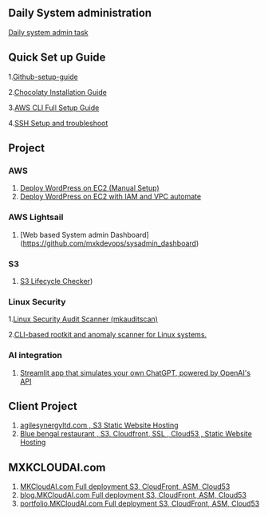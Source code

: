 ## Daily System administration 
[Daily system admin task](https://github.com/mxkdevops/gitHub/blob/main/daily-system-admin.md)

## Quick Set up Guide

1.[Github-setup-guide](https://github.com/mxkdevops/gitHub/blob/main/Github-setup-guide.md)

2.[Chocolaty Installation Guide](https://github.com/mxkdevops/gitHub/blob/main/chocolaty-installation-guide.md)

3.[AWS CLI Full Setup Guide](https://github.com/mxkdevops/gitHub/blob/main/AWS-CLI-Setup-Guide.md)

4.[SSH Setup and troubleshoot](https://github.com/mxkdevops/gitHub/blob/main/SSH-Setup-hardening.md)


## Project 

### AWS
1. [Deploy WordPress on EC2 (Manual Setup)](https://github.com/mxkdevops/wordpress-on-ec2)
2. [Deploy WordPress on EC2 with IAM and VPC automate](https://github.com/mxkdevops/Week_4_IAM_VPC_EC2/tree/main)

### AWS Lightsail
1. [Web based System admin Dashboard] (https://github.com/mxkdevops/sysadmin_dashboard)
### S3
1. [S3 Lifecycle Checker](https://github.com/mxkdevops/s3_lifecycle_checker))

### Linux Security
1.[Linux Security Audit Scanner (mkauditscan)](https://github.com/mxkdevops/mkauditscan)

2.[CLI-based rootkit and anomaly scanner for Linux systems.](https://github.com/mxkdevops/mkrootkitscan)

### AI integration
1. [Streamlit app that simulates your own ChatGPT, powered by OpenAI's API](https://github.com/mxkdevops/chatgpt_streamlit_app)

## Client Project 
1. [agilesynergyltd.com , S3 Static Website Hosting](https://github.com/mxkdevops/brainyBench)
2. [Blue bengal restaurant , S3, Cloudfront, SSL , Cloud53 ,  Static Website Hosting](https://github.com/mxkdevops/blue-bengal-website)

## MXKCLOUDAI.com
1. [MKCloudAI.com Full deployment S3, CloudFront, ASM, Cloud53 ](https://github.com/mxkdevops/mxkcloudai)
2. [blog.MKCloudAI.com Full deployment S3, CloudFront, ASM, Cloud53 ](https://github.com/mxkdevops/mxkcloudai)
3. [portfolio.MKCloudAI.com Full deployment S3, CloudFront, ASM, Cloud53 ](https://github.com/mxkdevops/portfolio-mo)
